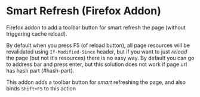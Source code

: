 Smart Refresh (Firefox Addon)
=============

Firefox addon to add a toolbar button for smart refresh the page (without triggering cache reload).

By default when you press F5 (of reload button), all page resources will be revalidated using `If-Modified-Since` header, but if you want to just *reload* the page (but not it's resources) there is no easy way. By default you can go to address bar and press enter, but this solution does not work if page url has hash part (#hash-part).

This addon adds a toolbar button for *smart* refreshing the page, and also binds `Shift+F5` to this action
